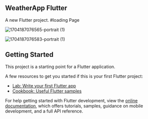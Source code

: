 ## WeatherApp Flutter

A new Flutter project.
#loading Page

![1704187076565-portrait (1)](https://github.com/Virang007/WeatherApp/assets/104147123/24027500-8eb7-4b1f-8c17-988cb5d7d926) 

![1704187076583-portrait (1)](https://github.com/Virang007/WeatherApp/assets/104147123/41975306-5414-44f4-b226-df8e273a4e8b)



## Getting Started

This project is a starting point for a Flutter application.

A few resources to get you started if this is your first Flutter project:

- [Lab: Write your first Flutter app](https://docs.flutter.dev/get-started/codelab)
- [Cookbook: Useful Flutter samples](https://docs.flutter.dev/cookbook)

For help getting started with Flutter development, view the
[online documentation](https://docs.flutter.dev/), which offers tutorials,
samples, guidance on mobile development, and a full API reference.
